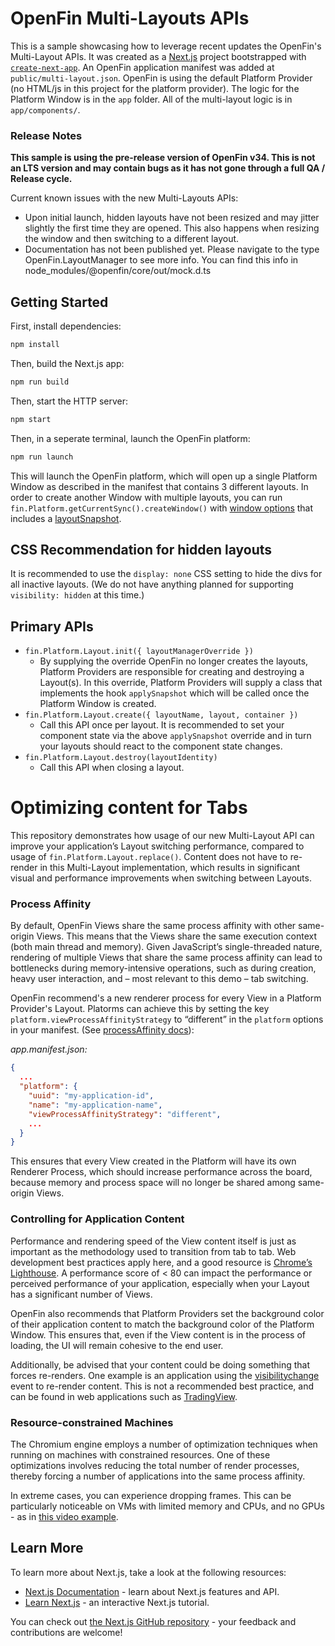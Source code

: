 # OpenFin Multi-Layouts APIs

This is a sample showcasing how to leverage recent updates the OpenFin's Multi-Layout APIs. It was created as a [Next.js](https://nextjs.org/) project bootstrapped with [`create-next-app`](https://github.com/vercel/next.js/tree/canary/packages/create-next-app). An OpenFin application manifest was added at `public/multi-layout.json`. OpenFin is using the default Platform Provider (no HTML/js in this project for the platform provider). The logic for the Platform Window is in the `app` folder. All of the multi-layout logic is in `app/components/`.

### Release Notes

<b>This sample is using the pre-release version of OpenFin v34. This is not an LTS version and may contain bugs as it has not gone through a full QA / Release cycle.</b>

Current known issues with the new Multi-Layouts APIs:

- Upon initial launch, hidden layouts have not been resized and may jitter slightly the first time they are opened. This also happens when resizing the window and then switching to a different layout.
- Documentation has not been published yet. Please navigate to the type OpenFin.LayoutManager to see more info. You can find this info in node_modules/@openfin/core/out/mock.d.ts

## Getting Started

First, install dependencies:

```bash
npm install
```

Then, build the Next.js app:

```bash
npm run build
```

Then, start the HTTP server:

```bash
npm start
```

Then, in a seperate terminal, launch the OpenFin platform:

```bash
npm run launch
```

This will launch the OpenFin platform, which will open up a single Platform Window as described in the manifest that contains 3 different layouts. In order to create another Window with multiple layouts, you can run `fin.Platform.getCurrentSync().createWindow()` with [window options](https://developer.openfin.co/docs/tsdoc/canary/interfaces/OpenFin.WindowCreationOptions.html) that includes a [layoutSnapshot](https://developer.openfin.co/docs/tsdoc/canary/interfaces/OpenFin.WindowCreationOptions.html#layoutSnapshot).

## CSS Recommendation for hidden layouts

It is recommended to use the `display: none` CSS setting to hide the divs for all inactive layouts. (We do not have anything planned for supporting `visibility: hidden` at this time.)

## Primary APIs

- `fin.Platform.Layout.init({ layoutManagerOverride })`
  - By supplying the override OpenFin no longer creates the layouts, Platform Providers are responsible for creating and destroying a Layout(s). In this override, Platform Providers will supply a class that implements the hook `applySnapshot` which will be called once the Platform Window is created.
- `fin.Platform.Layout.create({ layoutName, layout, container })`
  - Call this API once per layout. It is recommended to set your component state via the above `applySnapshot` override and in turn your layouts should react to the component state changes.
- `fin.Platform.Layout.destroy(layoutIdentity)`
  - Call this API when closing a layout.

# Optimizing content for Tabs

This repository demonstrates how usage of our new Multi-Layout API can improve your application’s Layout switching performance, compared to usage of `fin.Platform.Layout.replace()`. Content does not have to re-render in this Multi-Layout implementation, which results in significant visual and performance improvements when switching between Layouts.

### Process Affinity

By default, OpenFin Views share the same process affinity with other same-origin Views. This means that the Views share the same execution context (both main thread and memory). Given JavaScript’s single-threaded nature, rendering of multiple Views that share the same process affinity can lead to bottlenecks during memory-intensive operations, such as during creation, heavy user interaction, and – most relevant to this demo – tab switching.

OpenFin recommend's a new renderer process for every View in a Platform Provider's Layout. Platorms can achieve this by setting the key `platform.viewProcessAffinityStrategy` to “different” in the `platform` options in your manifest. (See [processAffinity docs](https://developer.openfin.co/docs/tsdoc/canary/interfaces/OpenFin.PlatformOptions.html#viewProcessAffinityStrategy)):

<i>app.manifest.json:</i>

```json
{
  ...
  "platform": {
    "uuid": "my-application-id",
    "name": "my-application-name",
    "viewProcessAffinityStrategy": "different",
    ...
  }
}
```

This ensures that every View created in the Platform will have its own Renderer Process, which should increase performance across the board, because memory and process space will no longer be shared among same-origin Views.

### Controlling for Application Content

Performance and rendering speed of the View content itself is just as important as the methodology used to transition from tab to tab. Web development best practices apply here, and a good resource is [Chrome’s Lighthouse](https://developer.chrome.com/docs/lighthouse/overview/). A performance score of < 80 can impact the performance or perceived performance of your application, especially when your Layout has a significant number of Views.

OpenFin also recommends that Platform Providers set the background color of their application content to match the background color of the Platform Window. This ensures that, even if the View content is in the process of loading, the UI will remain cohesive to the end user.

Additionally, be advised that your content could be doing something that forces re-renders. One example is an application using the [visibilitychange](https://developer.mozilla.org/en-US/docs/Web/API/Document/visibilitychange_event) event to re-render content. This is not a recommended best practice, and can be found in web applications such as [TradingView](https://www.tradingview.com/).

### Resource-constrained Machines

The Chromium engine employs a number of optimization techniques when running on machines with constrained resources. One of these optimizations involves reducing the total number of render processes, thereby forcing a number of applications into the same process affinity.

In extreme cases, you can experience dropping frames. This can be particularly noticeable on VMs with limited memory and CPUs, and no GPUs - as in [this video example](https://www.loom.com/share/8be3f7cf4dd44a8fa77cd008e20c4576?sid=29e1ea87-aa1c-4ce0-9d24-89c05636d5f0).

## Learn More

To learn more about Next.js, take a look at the following resources:

- [Next.js Documentation](https://nextjs.org/docs) - learn about Next.js features and API.
- [Learn Next.js](https://nextjs.org/learn) - an interactive Next.js tutorial.

You can check out [the Next.js GitHub repository](https://github.com/vercel/next.js/) - your feedback and contributions are welcome!
